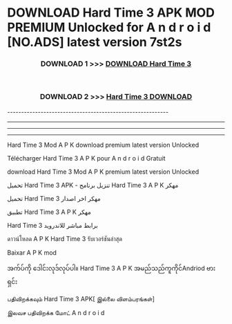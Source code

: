 # DOWNLOAD Hard Time 3  APK MOD PREMIUM Unlocked for A n d r o i d [NO.ADS] latest version 7st2s 



<div align="center">

<h3>DOWNLOAD 1 >>> <a href="https://getmod2.web.app/?judul=Hard Time 3 ">DOWNLOAD Hard Time 3 </a></h3><br>

<h3>DOWNLOAD 2 >>> <a href="https://getmod2.web.app/?judul=Hard Time 3 ">Hard Time 3  DOWNLOAD </a></h3>

</div>
----------------------------------------------------------

----------------------------------------------------------

----------------------------------------------------------

----------------------------------------------------------

Hard Time 3  Mod A P K download premium latest version Unlocked

Télécharger Hard Time 3  A P K pour A n d r o i d Gratuit

download Hard Time 3  Mod A P K premium latest version Unlocked

تحميل Hard Time 3  APK - تنزيل برنامج Hard Time 3  A P K مهكر

تحميل Hard Time 3  مهكر اخر اصدار

تطبيق Hard Time 3  A P K مهكر

Hard Time 3  برابط مباشر للاندرويد

ดาวน์โหลด A P K Hard Time 3  รับเวอร์ชันล่าสุด

Baixar A P K mod

အက်ပ်ကို ဒေါင်းလုဒ်လုပ်ပါ။ Hard Time 3  A P K အမည်သည်ကူကိုင်Andriod ဗားရှင်း

பதிவிறக்கவும் Hard Time 3  APK[ இல்லை விளம்பரங்கள்] 
 
இலவச பதிவிறக்க மோட் A n d r o i d



